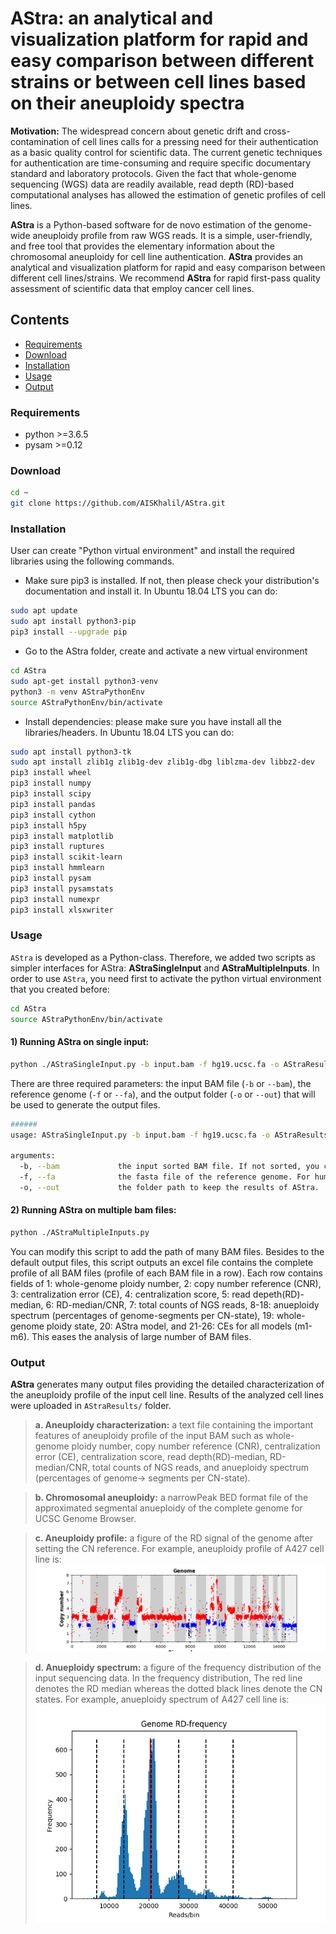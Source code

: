 # AStra: an analytical and visualization platform for rapid and easy comparison between different strains or between cell lines based on their aneuploidy spectra

**Motivation:** The widespread concern about genetic drift and cross-contamination of cell lines calls for a pressing need for their authentication as a basic quality control for scientific data. The current genetic techniques for authentication are time-consuming and require specific documentary standard and laboratory protocols. Given the fact that whole-genome sequencing (WGS) data are readily available, read depth (RD)-based computational analyses has allowed the estimation of genetic profiles of cell lines.

**AStra** is a Python-based software for de novo estimation of the genome-wide aneuploidy profile from raw WGS reads. 
It is a simple, user-friendly, and free tool that provides the elementary information about the chromosomal aneuploidy for 
cell line authentication. **AStra** provides an analytical and visualization platform for rapid and easy comparison between different 
cell lines/strains.  We recommend **AStra** for rapid first-pass quality assessment of scientific data that employ cancer cell lines.

## Contents
- [Requirements](#requirement)
- [Download](#Download)
- [Installation](#installation)
- [Usage](#usage)
- [Output](#output)

### <a name="requirement"></a>Requirements

- python >=3.6.5
- pysam  >=0.12


### <a name="Download"></a>Download

```bash
cd ~
git clone https://github.com/AISKhalil/AStra.git
```

### <a name="installation"></a>Installation

User can create "Python virtual environment" and install the required libraries using the following commands.

- Make sure pip3 is installed. If not, then please check your distribution's documentation and install it. In Ubuntu 18.04 LTS you can do:

```bash
sudo apt update
sudo apt install python3-pip
pip3 install --upgrade pip
```

- Go to the AStra folder, create and activate a new virtual environment

```bash
cd AStra
sudo apt-get install python3-venv
python3 -m venv AStraPythonEnv
source AStraPythonEnv/bin/activate
```

- Install dependencies: please make sure you have install all the libraries/headers. In Ubuntu 18.04 LTS you can do:

```bash
sudo apt install python3-tk
sudo apt install zlib1g zlib1g-dev zlib1g-dbg liblzma-dev libbz2-dev
pip3 install wheel
pip3 install numpy
pip3 install scipy
pip3 install pandas
pip3 install cython
pip3 install h5py
pip3 install matplotlib
pip3 install ruptures
pip3 install scikit-learn
pip3 install hmmlearn
pip3 install pysam
pip3 install pysamstats
pip3 install numexpr
pip3 install xlsxwriter
```


### <a name="usage"></a>Usage

`AStra` is developed as a Python-class. Therefore, we added two scripts as simpler interfaces for AStra: **AStraSingleInput** and **AStraMultipleInputs**. In order to use `AStra`, you need first to activate the python virtual environment that you created before:

```bash
cd AStra
source AStraPythonEnv/bin/activate
```

#### 1) Running AStra on single input:

```bash
python ./AStraSingleInput.py -b input.bam -f hg19.ucsc.fa -o AStraResults
```

There are three required parameters: the input BAM file (`-b` or `--bam`), the reference genome (`-f` or `--fa`), and the output folder (`-o` or `--out`) that will be used to generate the output files.

```bash
######
usage: AStraSingleInput.py -b input.bam -f hg19.ucsc.fa -o AStraResults

arguments:
  -b, --bam             the input sorted BAM file. If not sorted, you can use samtools to sort it ("samtools sort input.bam > input.sorted.bam").
  -f, --fa              the fasta file of the reference genome. For human hg19, you can download from http://hgdownload.cse.ucsc.edu/goldenPath/hg19/bigZips/hg19.fa.gz.
  -o, --out             the folder path to keep the results of AStra.
```

#### 2) Running AStra on multiple bam files:

```bash
python ./AStraMultipleInputs.py
```

You can modify this script to add the path of many BAM files. Besides to the default output files, this script outputs an excel file contains the complete profile of all BAM files (profile of each BAM file in a row). Each row contains fields of 1: whole-genome ploidy number, 2: copy number reference (CNR), 3: centralization error (CE), 4: centralization score, 5: read depeth(RD)-median, 6: RD-median/CNR, 7: total counts of NGS reads, 8-18: anueploidy spectrum (percentages of genome-segments per CN-state), 19: whole-genome ploidy state, 20: AStra model, and 21-26: CEs for all models (m1-m6). This eases the analysis of large number of BAM files.


### <a name="output"></a>Output

**AStra** generates many output files providing the detailed characterization of the aneuploidy profile 
of the input cell line. Results of the analyzed cell lines were uploaded in `AStraResults/` folder.

>    **a. Aneuploidy characterization:** a text file containing the important features of aneuploidy profile of the input
>    BAM such as whole-genome ploidy number, copy number reference (CNR), centralization error (CE), centralization score, 
>    read depth(RD)-median, RD-median/CNR, total counts of NGS reads, and anueploidy spectrum (percentages of genome->
>    segments per CN-state).
   
>    **b. Chromosomal aneuploidy:** a narrowPeak BED format file of the approximated segmental anueploidy of the 
>    complete genome for UCSC Genome Browser.

>    **c. Aneuploidy profile:** a figure of the RD signal of the genome after setting the CN reference. 
>    For example, aneuploidy profile of A427 cell line is:
![VCaP coverage plot](/AStraResults/A427_GenomeAneuploidyWithChrsMarkers.png)
 
>    **d. Anueploidy spectrum:** a figure of the frequency distribution of the input sequencing data. In the frequency distribution,
>    The red line denotes the RD median whereas the dotted black lines denote the CN states. 
>    For example, anueploidy spectrum of A427 cell line is:
![VCap anueploidy spectrum](/AStraResults/A427_200bin_GenomeHistogram.png)
 
 
